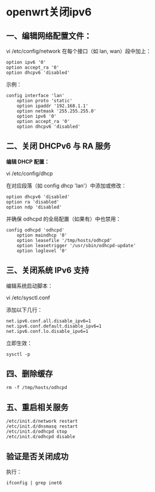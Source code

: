 # openwrt关闭ipv6

## 一、编辑网络配置文件：

vi /etc/config/network
在每个接口（如 lan, wan）段中加上：
```
option ipv6 '0'
option accept_ra '0'
option dhcpv6 'disabled'
```

示例：
```
config interface 'lan'
    option proto 'static'
    option ipaddr '192.168.1.1'
    option netmask '255.255.255.0'
    option ipv6 '0'
    option accept_ra '0'
    option dhcpv6 'disabled'
```
## 二、关闭 DHCPv6 与 RA 服务

**编辑 DHCP 配置：**

vi /etc/config/dhcp


在对应段落（如 config dhcp 'lan'）中添加或修改：
```
option dhcpv6 'disabled'
option ra 'disabled'
option ndp 'disabled'
```

并确保 odhcpd 的全局配置（如果有）中也禁用：
```
config odhcpd 'odhcpd'
    option maindhcp '0'
    option leasefile '/tmp/hosts/odhcpd'
    option leasetrigger '/usr/sbin/odhcpd-update'
    option loglevel '0'
```

## 三、关闭系统 IPv6 支持

编辑系统启动脚本：

vi /etc/sysctl.conf


添加以下几行：
```
net.ipv6.conf.all.disable_ipv6=1
net.ipv6.conf.default.disable_ipv6=1
net.ipv6.conf.lo.disable_ipv6=1
```

立即生效：
```
sysctl -p
```
## 四、删除缓存
```
rm -f /tmp/hosts/odhcpd
```
## 五、重启相关服务
```
/etc/init.d/network restart
/etc/init.d/dnsmasq restart
/etc/init.d/odhcpd stop
/etc/init.d/odhcpd disable
```

## 验证是否关闭成功

执行：
```
ifconfig | grep inet6
```